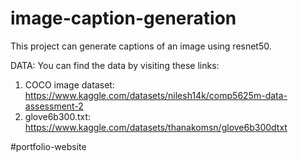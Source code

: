 # image-caption-generation
This project can generate captions of an image using resnet50.

DATA:
You can find the data by visiting these links:
1. COCO image dataset: https://www.kaggle.com/datasets/nilesh14k/comp5625m-data-assessment-2
2. glove6b300.txt: https://www.kaggle.com/datasets/thanakomsn/glove6b300dtxt




#portfolio-website
